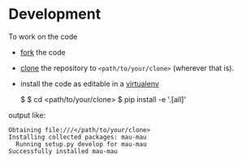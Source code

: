 # Development

To work on the code 
* [fork](https://guides.github.com/activities/forking/) the code 
* [clone](http://rogerdudler.github.io/git-guide/) the repository to `<path/to/your/clone>` (wherever that is).
* install the code as editable in a [virtualenv](https://docs.python.org/3/tutorial/venv.html)

    $ <activate your virtualenv>
    $ cd <path/to/your/clone>
    $ pip install -e '.[all]'

output like:

    Obtaining file:///</path/to/your/clone>
    Installing collected packages: mau-mau
      Running setup.py develop for mau-mau
    Successfully installed mau-mau
